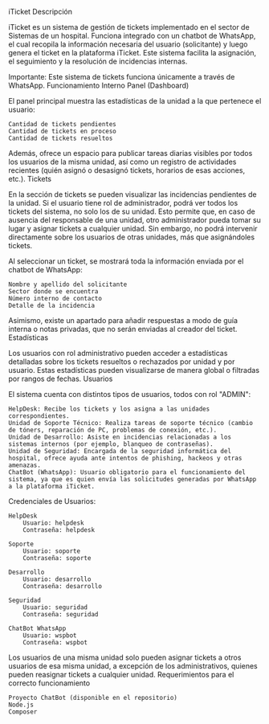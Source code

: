 iTicket
Descripción

iTicket es un sistema de gestión de tickets implementado en el sector de Sistemas de un hospital. Funciona integrado con un chatbot de WhatsApp, el cual recopila la información necesaria del usuario (solicitante) y luego genera el ticket en la plataforma iTicket. Este sistema facilita la asignación, el seguimiento y la resolución de incidencias internas.

Importante: Este sistema de tickets funciona únicamente a través de WhatsApp.
Funcionamiento Interno
Panel (Dashboard)

El panel principal muestra las estadísticas de la unidad a la que pertenece el usuario:

    Cantidad de tickets pendientes
    Cantidad de tickets en proceso
    Cantidad de tickets resueltos

Además, ofrece un espacio para publicar tareas diarias visibles por todos los usuarios de la misma unidad, así como un registro de actividades recientes (quién asignó o desasignó tickets, horarios de esas acciones, etc.).
Tickets

En la sección de tickets se pueden visualizar las incidencias pendientes de la unidad. Si el usuario tiene rol de administrador, podrá ver todos los tickets del sistema, no solo los de su unidad. Esto permite que, en caso de ausencia del responsable de una unidad, otro administrador pueda tomar su lugar y asignar tickets a cualquier unidad. Sin embargo, no podrá intervenir directamente sobre los usuarios de otras unidades, más que asignándoles tickets.

Al seleccionar un ticket, se mostrará toda la información enviada por el chatbot de WhatsApp:

    Nombre y apellido del solicitante
    Sector donde se encuentra
    Número interno de contacto
    Detalle de la incidencia

Asimismo, existe un apartado para añadir respuestas a modo de guía interna o notas privadas, que no serán enviadas al creador del ticket.
Estadísticas

Los usuarios con rol administrativo pueden acceder a estadísticas detalladas sobre los tickets resueltos o rechazados por unidad y por usuario. Estas estadísticas pueden visualizarse de manera global o filtradas por rangos de fechas.
Usuarios

El sistema cuenta con distintos tipos de usuarios, todos con rol "ADMIN":

    HelpDesk: Recibe los tickets y los asigna a las unidades correspondientes.
    Unidad de Soporte Técnico: Realiza tareas de soporte técnico (cambio de tóners, reparación de PC, problemas de conexión, etc.).
    Unidad de Desarrollo: Asiste en incidencias relacionadas a los sistemas internos (por ejemplo, blanqueo de contraseñas).
    Unidad de Seguridad: Encargada de la seguridad informática del hospital, ofrece ayuda ante intentos de phishing, hackeos y otras amenazas.
    ChatBot (WhatsApp): Usuario obligatorio para el funcionamiento del sistema, ya que es quien envía las solicitudes generadas por WhatsApp a la plataforma iTicket.

Credenciales de Usuarios:

    HelpDesk
        Usuario: helpdesk
        Contraseña: helpdesk

    Soporte
        Usuario: soporte
        Contraseña: soporte

    Desarrollo
        Usuario: desarrollo
        Contraseña: desarrollo

    Seguridad
        Usuario: seguridad
        Contraseña: seguridad

    ChatBot WhatsApp
        Usuario: wspbot
        Contraseña: wspbot

Los usuarios de una misma unidad solo pueden asignar tickets a otros usuarios de esa misma unidad, a excepción de los administrativos, quienes pueden reasignar tickets a cualquier unidad.
Requerimientos para el correcto funcionamiento

    Proyecto ChatBot (disponible en el repositorio)
    Node.js
    Composer

